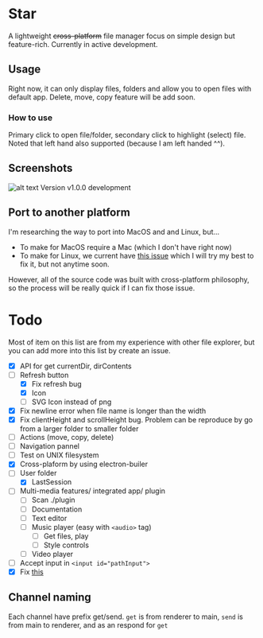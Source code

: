 # Star
A lightweight ~~cross-platform~~ file manager focus on simple design but feature-rich. Currently in active development.

## Usage
Right now, it can only display files, folders and allow you to open files with default app. Delete, move, copy feature will be add soon.

### How to use
Primary click to open file/folder, secondary click to highlight (select) file. Noted that left hand also supported (because I am left handed ^^).

## Screenshots
![alt text](https://cdn.discordapp.com/attachments/704502790055133245/808542256427958282/unknown.png)
Version v1.0.0 development

## Port to another platform
I'm researching the way to port into MacOS and and Linux, but...
- To make for MacOS require a Mac (which I don't have right now)
- To make for Linux, we current have [this issue](https://github.com/electron-userland/electron-build-service/issues/9) which I will try my best to fix it, but not anytime soon.

However, all of the source code was built with cross-platform philosophy, so the process will be really quick if I can fix those issue.

# Todo
Most of item on this list are from my experience with other file explorer, but you can add more into this list by create an issue.
- [x] API for get currentDir, dirContents
- [ ] Refresh button 
    - [x] Fix refresh bug
    - [x] Icon
    - [ ] SVG Icon instead of png
- [x] Fix newline error when file name is longer than the width
- [x] Fix clientHeight and scrollHeight bug. Problem can be reproduce by go from a larger folder to smaller folder
- [ ] Actions (move, copy, delete)
- [ ] Navigation pannel
- [ ] Test on UNIX filesystem
- [x] Cross-plaform by using electron-builer
- [ ] User folder
    - [x] LastSession
- [ ] Multi-media features/ integrated app/ plugin
    - [ ] Scan ./plugin
    - [ ] Documentation
    - [ ] Text editor
    - [ ] Music player (easy with `<audio>` tag)
        - [ ] Get files, play 
        - [ ] Style controls
    - [ ] Video player
- [ ] Accept input in `<input id="pathInput">`
- [x] Fix [this](https://cdn.discordapp.com/attachments/704502790055133245/850613813194915891/unknown.png)
## Channel naming
Each channel have prefix get/send. `get` is from renderer to main, `send` is from main to renderer, and as an respond for `get`